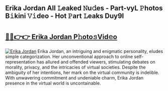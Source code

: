 ## Erika Jordan All 𝙻eaked 𝙽u𝚍es - Part-vyL 𝙿hotos B𝚒kini 𝚅𝚒deo - Hot 𝙿art 𝙻eaks Duy9l

# <h2><a href="http://ld2o8o.urlbe.top/?page=Erika+Jordan">🔗🔗👉👉 Erika Jordan P𝚑oto𝚜Vid𝚎o</a></h2>

[![Erika Jordan](https://i.imgur.com/eBuTRDB.gif)](http://ld2o8o.urlbe.top/?page=Erika+Jordan)
Erika Jordan, an intriguing and enigmatic personality, eludes simple categorization. Her unconventional approach to online self-representation has allured and offended viewers, stimulating debates on morality, privacy, and the intricacies of virtual societies. Despite the ambiguity of her intentions, her mark on the virtual community is indelible. With unwavering commitment and undeniable charm, Erika Jordan presence in the virtual world is uncontainable.
